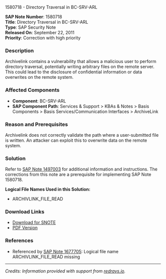 1580718 - Directory Traversal in BC-SRV-ARL

**SAP Note Number**: 1580718  
**Title**: Directory Traversal in BC-SRV-ARL  
**Type**: SAP Security Note  
**Released On**: September 22, 2011  
**Priority**: Correction with high priority

### Description

Archivelink contains a vulnerability that allows a malicious user to perform directory traversal, potentially writing arbitrary files on the remote server. This could lead to the disclosure of confidential information or data overwrites on the remote system.

### Affected Components

- **Component**: BC-SRV-ARL  
- **SAP Component Path**: Services & Support > KBAs & Notes > Basis Components > Basis Services/Communication Interfaces > ArchiveLink

### Reason and Prerequisites

Archivelink does not correctly validate the path where a user-submitted file is written. An attacker can exploit this to overwrite data on the remote system.

### Solution

Refer to [SAP Note 1497003](https://me.sap.com/notes/1497003) for additional information and instructions. The corrections from this note are a prerequisite for implementing SAP Note 1580718.

**Logical File Names Used in this Solution:**
- ARCHIVLINK_FILE_READ

### Download Links

- [Download for SNOTE](https://notesdownloads.sap.com/note/0040000009379732017)  
- [PDF Version](https://userapps.support.sap.com/sap/support/sfm/notes/print/0001580718?language=en-US&token=BDEE0A4153F120FF5845992424E7ADB4)  

### References

- Referenced by [SAP Note 1677705](https://me.sap.com/notes/1677705): Logical file name ARCHIVLINK_FILE_READ missing

---

*Credits: Information provided with support from [redrays.io](https://redrays.io).*